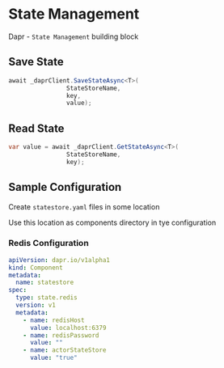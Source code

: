 # State Management

Dapr - `State Management` building block

## Save State

```cs
await _daprClient.SaveStateAsync<T>(
                StateStoreName,
                key,
                value);
```

## Read State

```cs
var value = await _daprClient.GetStateAsync<T>(
                StateStoreName,
                key);
```

## Sample Configuration

Create `statestore.yaml` files in some location

Use this location as components directory in tye configuration

### Redis Configuration

```yaml
apiVersion: dapr.io/v1alpha1
kind: Component
metadata:
  name: statestore
spec:
  type: state.redis
  version: v1
  metadata:
    - name: redisHost
      value: localhost:6379
    - name: redisPassword
      value: ""
    - name: actorStateStore
      value: "true"
```
